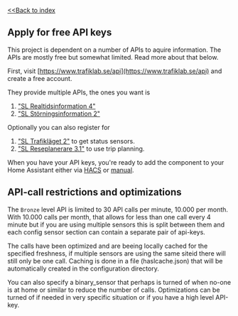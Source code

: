 [<<Back to index](/)

## Apply for free API keys

This project is dependent on a number of APIs to aquire information. The APIs are mostly free but somewhat limited. Read more about that below.

First, visit [https://www.trafiklab.se/api](https://www.trafiklab.se/api) and create a free account.

They provide multiple APIs, the ones you want is
1. ["SL Realtidsinformation 4"](https://www.trafiklab.se/api/sl-realtidsinformation-4)
2. ["SL Störningsinformation 2"](https://www.trafiklab.se/api/sl-storningsinformation-2)

Optionally you can also register for
1. ["SL Trafikläget 2"](https://www.trafiklab.se/api/sl-trafiklaget-2) to get status sensors.
2. ["SL Reseplanerare 3.1"](https://www.trafiklab.se/api/trafiklab-apis/sl/route-planner-31/) to use trip planning.

When you have your API keys, you're ready to add the component to your Home Assistant either via [HACS](hacs_install) or [manual](manual_install).

## API-call restrictions and optimizations

The `Bronze` level API is limited to 30 API calls per minute, 10.000 per month. With 10.000 calls per month, that allows for less than one call every 4 minute but if you are using multiple sensors this is split between them and each config sensor section can contain a separate pair of api-keys.

The calls have been optimized and are beeing locally cached for the specified freshness, if multiple sensors are using the same siteid there will still only be one call. Caching is done in a file (haslcache.json) that will be automatically created in the configuration directory.

You can also specify a binary_sensor that perhaps is turned of when no-one is at home or similar to reduce the number of calls. Optimizations can be turned of if needed in very specific situation or if you have a high level API-key.
